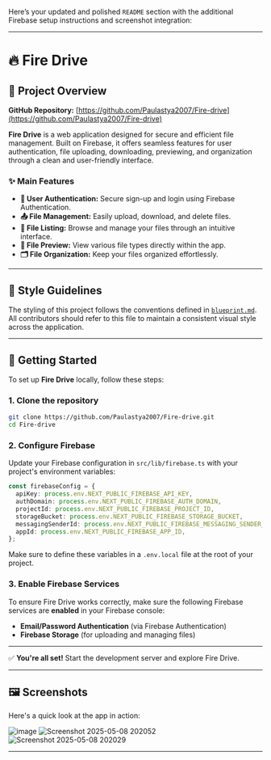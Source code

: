Here’s your updated and polished `README` section with the additional Firebase setup instructions and screenshot integration:

---

# 🔥 Fire Drive

## 📁 Project Overview

**GitHub Repository:** [https://github.com/Paulastya2007/Fire-drive](https://github.com/Paulastya2007/Fire-drive)

**Fire Drive** is a web application designed for secure and efficient file management. Built on Firebase, it offers seamless features for user authentication, file uploading, downloading, previewing, and organization through a clean and user-friendly interface.

### ✨ Main Features

* **🔐 User Authentication:** Secure sign-up and login using Firebase Authentication.
* **📤 File Management:** Easily upload, download, and delete files.
* **📂 File Listing:** Browse and manage your files through an intuitive interface.
* **🔎 File Preview:** View various file types directly within the app.
* **🗂️ File Organization:** Keep your files organized effortlessly.

---

## 🎨 Style Guidelines

The styling of this project follows the conventions defined in [`blueprint.md`](./docs/blueprint.md). All contributors should refer to this file to maintain a consistent visual style across the application.

---

## 🚀 Getting Started

To set up **Fire Drive** locally, follow these steps:

### 1. Clone the repository

```bash
git clone https://github.com/Paulastya2007/Fire-drive.git
cd Fire-drive
```

### 2. Configure Firebase

Update your Firebase configuration in `src/lib/firebase.ts` with your project's environment variables:

```ts
const firebaseConfig = {
  apiKey: process.env.NEXT_PUBLIC_FIREBASE_API_KEY,
  authDomain: process.env.NEXT_PUBLIC_FIREBASE_AUTH_DOMAIN,
  projectId: process.env.NEXT_PUBLIC_FIREBASE_PROJECT_ID,
  storageBucket: process.env.NEXT_PUBLIC_FIREBASE_STORAGE_BUCKET,
  messagingSenderId: process.env.NEXT_PUBLIC_FIREBASE_MESSAGING_SENDER_ID,
  appId: process.env.NEXT_PUBLIC_FIREBASE_APP_ID,
};
```

Make sure to define these variables in a `.env.local` file at the root of your project.

### 3. Enable Firebase Services

To ensure Fire Drive works correctly, make sure the following Firebase services are **enabled** in your Firebase console:

* **Email/Password Authentication** (via Firebase Authentication)
* **Firebase Storage** (for uploading and managing files)

---

✅ **You're all set!** Start the development server and explore Fire Drive.

---

## 🖼️ Screenshots

Here's a quick look at the app in action:

![image](https://github.com/user-attachments/assets/79a2f31f-6f81-4d01-a769-5b070ea33fd0)
![Screenshot 2025-05-08 202052](https://github.com/user-attachments/assets/df7640f4-5a16-4f87-898c-c4803665a0b4)
![Screenshot 2025-05-08 202029](https://github.com/user-attachments/assets/a13f361f-5176-4dd9-a93a-86f0e2fa4032)

---
